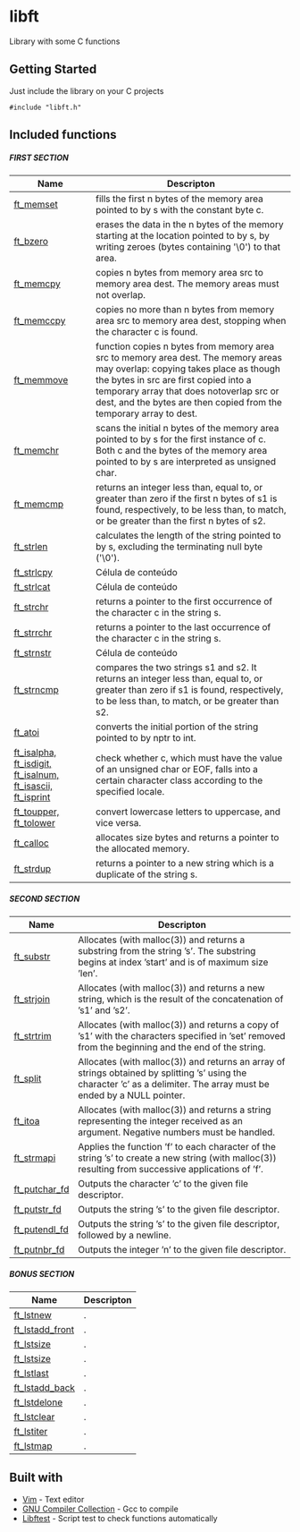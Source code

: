 # libft
Library with some C functions 

## Getting Started

Just include the library on your C projects

```
#include "libft.h"
```

## Included functions
##### FIRST SECTION 

| Name  |  Descripton  |
| ------------------- | ------------------- |
|  [ft_memset](wwww.github.com/sfcaio/libft)  |  fills  the  first  n  bytes of the memory area pointed to by s with the constant byte c. |
|  [ft_bzero](wwww.github.com/sfcaio/libft) |  erases  the  data  in the n bytes of the memory starting at the location pointed to by s, by writing zeroes (bytes containing '\0') to that area. |
|  [ft_memcpy](wwww.github.com/sfcaio/libft) |  copies  n bytes from memory area src to memory area dest.  The memory areas must not overlap. |
|  [ft_memccpy](wwww.github.com/sfcaio/libft) |  copies no more than n bytes from memory area src to memory area dest, stopping when the character c is found. |
|  [ft_memmove](wwww.github.com/sfcaio/libft) |  function  copies n bytes from memory area src to memory area dest.  The memory areas may overlap: copying takes place as though the bytes in src are first copied into a temporary array that does notoverlap src or dest, and the bytes are then copied from the temporary array to dest. |
|  [ft_memchr](wwww.github.com/sfcaio/libft) |  scans  the  initial n bytes of the memory area pointed to by s for the first instance of c.  Both c and the  bytes  of the memory area pointed to by s are interpreted as unsigned char. |
|  [ft_memcmp](wwww.github.com/sfcaio/libft) |  returns  an  integer  less  than,  equal  to,  or greater than zero if the first n bytes of s1 is found, respectively, to be less than, to match, or be greater than the first n bytes of s2. |
|  [ft_strlen](wwww.github.com/sfcaio/libft) |  calculates the length of the string pointed to by s, excluding the terminating null byte ('\0'). |
|  [ft_strlcpy](wwww.github.com/sfcaio/libft) |  Célula de conteúdo |
|  [ft_strlcat](wwww.github.com/sfcaio/libft) |  Célula de conteúdo |
|  [ft_strchr](wwww.github.com/sfcaio/libft) |  returns a pointer to the first occurrence of the character c in the string s. |
|  [ft_strrchr](wwww.github.com/sfcaio/libft) |  returns a pointer to the last occurrence of  the character c in the string s. |
|  [ft_strnstr](wwww.github.com/sfcaio/libft) |  Célula de conteúdo |
|  [ft_strncmp](wwww.github.com/sfcaio/libft) |  compares the two strings s1 and s2.  It returns an integer less than, equal to, or greater than zero if  s1  is  found, respectively, to be less than, to match, or be greater than s2. |
|  [ft_atoi](wwww.github.com/sfcaio/libft) |  converts the initial portion of the string pointed to by nptr to int. |
|  [ft_isalpha, ft_isdigit, ft_isalnum, ft_isascii, ft_isprint](wwww.github.com/sfcaio/libft) |  check  whether  c,  which  must  have the value of an unsigned char or EOF, falls into a certain character class according to the  specified  locale. |
|  [ft_toupper, ft_tolower](wwww.github.com/sfcaio/libft) |  convert lowercase letters to uppercase, and vice versa. |
|  [ft_calloc](wwww.github.com/sfcaio/libft) |  allocates size bytes and returns a pointer to the allocated memory. |
|  [ft_strdup](wwww.github.com/sfcaio/libft) |  returns  a  pointer to a new string which is a duplicate of the string s. |

##### SECOND SECTION

| Name  |  Descripton  |
| ------------------- | ------------------- |
|  [ft_substr](wwww.github.com/sfcaio/libft) |  Allocates (with malloc(3)) and returns a substring from the string ’s’. The substring begins at index ’start’ and is of maximum size ’len’. |
|  [ft_strjoin](wwww.github.com/sfcaio/libft) |  Allocates (with malloc(3)) and returns a new string, which is the result of the concatenation of ’s1’ and ’s2’. |
|  [ft_strtrim](wwww.github.com/sfcaio/libft) |  Allocates (with malloc(3)) and returns a copy of ’s1’ with the characters specified in ’set’ removed from the beginning and the end of the string. |
|  [ft_split](wwww.github.com/sfcaio/libft) |  Allocates (with malloc(3)) and returns an array of strings obtained by splitting ’s’ using the character ’c’ as a delimiter. The array must be ended by a NULL pointer. |
|  [ft_itoa](wwww.github.com/sfcaio/libft) |  Allocates (with malloc(3)) and returns a string representing the integer received as an argument. Negative numbers must be handled. |
|  [ft_strmapi](wwww.github.com/sfcaio/libft) |  Applies the function ’f’ to each character of the string ’s’ to create a new string (with malloc(3)) resulting from successive applications of ’f’. |
|  [ft_putchar_fd](wwww.github.com/sfcaio/libft) |  Outputs the character ’c’ to the given file descriptor. |
|  [ft_putstr_fd](wwww.github.com/sfcaio/libft) |  Outputs the string ’s’ to the given file descriptor. |
|  [ft_putendl_fd](wwww.github.com/sfcaio/libft) |  Outputs the string ’s’ to the given file descriptor, followed by a newline. |
|  [ft_putnbr_fd](wwww.github.com/sfcaio/libft) |  Outputs the integer ’n’ to the given file descriptor. |

##### BONUS SECTION

| Name  |  Descripton  |
| ------------------- | ------------------- |
|  [ft_lstnew](wwww.github.com/sfcaio/libft) | . |
|  [ft_lstadd_front](wwww.github.com/sfcaio/libft) | . |
|  [ft_lstsize](wwww.github.com/sfcaio/libft) | . |
|  [ft_lstsize](wwww.github.com/sfcaio/libft) | . |
|  [ft_lstlast](wwww.github.com/sfcaio/libft) | . |
|  [ft_lstadd_back](wwww.github.com/sfcaio/libft) | . |
|  [ft_lstdelone](wwww.github.com/sfcaio/libft) | . |
|  [ft_lstclear](wwww.github.com/sfcaio/libft) | . |
|  [ft_lstiter](wwww.github.com/sfcaio/libft) | . |
|  [ft_lstmap](wwww.github.com/sfcaio/libft) | . |

## Built with

* [Vim](https://www.vim.org/) - Text editor
* [GNU Compiler Collection](https://gcc.gnu.org/) - Gcc to compile
* [Libftest](https://github.com/jtoty/Libftest) - Script test to check functions automatically
